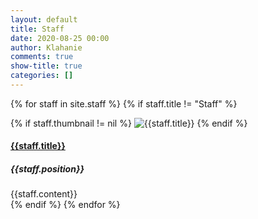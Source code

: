 ```yaml
---
layout: default
title: Staff
date: 2020-08-25 00:00
author: Klahanie
comments: true
show-title: true
categories: []
---
```

{% for staff in site.staff %}
{% if staff.title != "Staff" %}
<div class="director-row row mb-4">
  <div class="col-md-4 col-sm-6">
{% if staff.thumbnail != nil %}
  <img class="img-thumbnail img-fluid" src="{{site.url}}{{staff.thumbnail}}" alt="{{staff.title}}">
    {% endif %}
    </div>
    <div class="col-md-8 col-sm-12">
      <h4>
      <a href="mailto:{{staff.email}}">{{staff.title}}</a>
      </h4>
      <h5>{{staff.position}}</h5>
      <div>{{staff.content}}
      </div>
    </div>
</div>
{% endif %}
{% endfor %}

